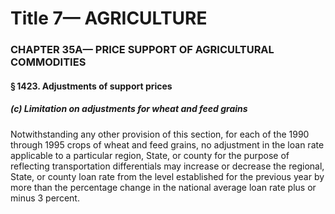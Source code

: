 
# Title 7— AGRICULTURE
### CHAPTER 35A— PRICE SUPPORT OF AGRICULTURAL COMMODITIES
#### § 1423. Adjustments of support prices
##### (c) Limitation on adjustments for wheat and feed grains

Notwithstanding any other provision of this section, for each of the 1990 through 1995 crops of wheat and feed grains, no adjustment in the loan rate applicable to a particular region, State, or county for the purpose of reflecting transportation differentials may increase or decrease the regional, State, or county loan rate from the level established for the previous year by more than the percentage change in the national average loan rate plus or minus 3 percent.
